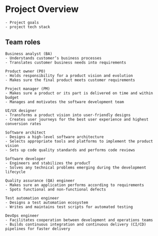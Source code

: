 # Project Overview 
    - Project goals
    - project tech stack

## Team roles
    Business analyst (BA)
    - Understands customer’s business processes
    - Translates customer business needs into requirements
    
    Product owner (PO)
    - Holds responsibility for a product vision and evolution
    - Makes sure the final product meets customer requirements
    
    Project manager (PM)
    - Makes sure a product or its part is delivered on time and within budget
    - Manages and motivates the software development team

    UI/UX designer
    - Transforms a product vision into user-friendly designs
    - Creates user journeys for the best user experience and highest conversion rates

    Software architect
    - Designs a high-level software architecture
    - Selects appropriate tools and platforms to implement the product vision
    - Sets up code quality standards and performs code reviews

    Software developer
    - Engineers and stabilizes the producT
    - Solves any technical problems emerging during the development lifecycle

    Quality assurance (QA) engineer
    - Makes sure an application performs according to requirements
    - Spots functional and non-functional defects

    Test automation engineer
    - Designs a test automation ecosystem
    - Writes and maintains test scripts for automated testing

    DevOps engineer
    - Facilitates cooperation between development and operations teams
    - Builds continuous integration and continuous delivery (CI/CD) pipelines for faster delivery



